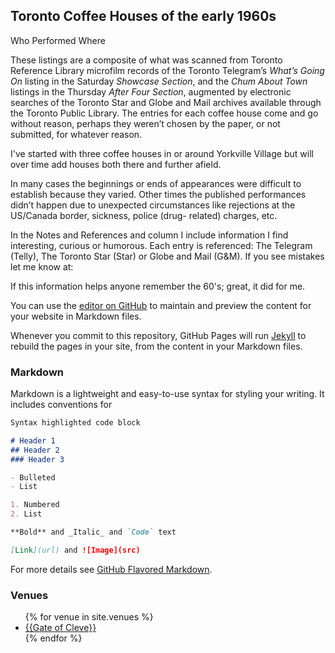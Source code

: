 ## Toronto Coffee Houses of the early 1960s
Who Performed Where

These listings are a composite of what was scanned from Toronto Reference Library microfilm records of the Toronto Telegram’s _What’s Going On_ listing in the Saturday _Showcase Section_, and the _Chum About Town_ listings in the Thursday _After Four Section_, augmented by electronic searches of the Toronto Star and Globe and Mail archives available through the Toronto Public Library.  The entries for each coffee house come and go without reason, perhaps they weren’t chosen by the paper, or not submitted, for whatever reason.

I've started with three coffee houses in or around Yorkville Village but will over time add houses both there and further afield.

In many cases the beginnings or ends of appearances were difficult to establish because they varied.  Other times the published performances didn’t happen due to unexpected circumstances like rejections at the US/Canada border, sickness, police (drug- related) charges, etc.

In the Notes and References and column I include information I find interesting, curious or humorous.  Each entry is referenced: The Telegram (Telly), The Toronto Star (Star) or Globe and Mail (G&M).  If you see mistakes let me know at: 

If this information helps anyone remember the 60's; great, it did for me. 

You can use the [editor on GitHub](https://github.com/robharper/jekyll-test/edit/master/index.md) to maintain and preview the content for your website in Markdown files.

Whenever you commit to this repository, GitHub Pages will run [Jekyll](https://jekyllrb.com/) to rebuild the pages in your site, from the content in your Markdown files.

### Markdown

Markdown is a lightweight and easy-to-use syntax for styling your writing. It includes conventions for

```markdown
Syntax highlighted code block

# Header 1
## Header 2
### Header 3

- Bulleted
- List

1. Numbered
2. List

**Bold** and _Italic_ and `Code` text

[Link](url) and ![Image](src)
```

For more details see [GitHub Flavored Markdown](https://guides.github.com/features/mastering-markdown/).

### Venues

<ul>
{% for venue in site.venues %}
  <li>
    <a href="{{ venue.url }}">
      {{Gate of Cleve}}
    </a>
  </li>
{% endfor %}
</ul>
